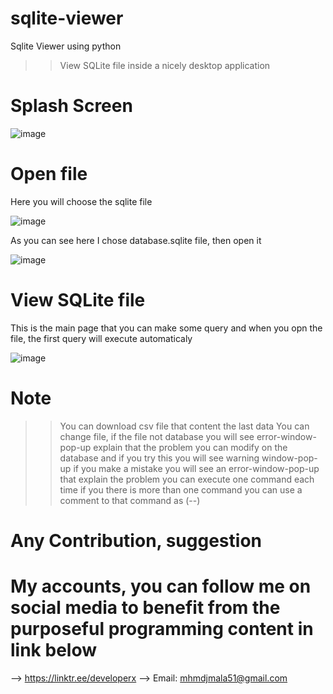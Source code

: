 # sqlite-viewer
Sqlite Viewer using python

>> View SQLite file inside a nicely desktop application


# Splash Screen

![image](https://user-images.githubusercontent.com/70474875/171047282-c71ed23f-e0c4-414f-b068-cdb848182a96.png)


# Open file

Here you will choose the sqlite file

![image](https://user-images.githubusercontent.com/70474875/171042912-6fffcd49-40a2-4d42-a99c-06baf633045f.png)

As you can see here I chose database.sqlite file, then open it

![image](https://user-images.githubusercontent.com/70474875/171043165-f3936ecf-a880-4a29-9942-fdc95276e335.png)


# View SQLite file

This is the main page that you can make some query and when you opn the file, the first query will execute automaticaly

![image](https://user-images.githubusercontent.com/70474875/171043372-235fc544-f1c3-4ea2-b171-86c1eb667f78.png)


# Note

>> You can download csv file that content the last data 
>> You can change file, if the file not database you will see error-window-pop-up explain that the problem
>> you can modify on the database and if you try this you will see warning window-pop-up
>> if you make a mistake you will see an error-window-pop-up that explain the problem
>> you can execute one command each time if you there is more than one command you can use a comment to that command as (--)


# Any Contribution, suggestion

# My accounts, you can follow me on social media to benefit from the purposeful programming content in link below

--> https://linktr.ee/developerx
--> Email: mhmdjmala51@gmail.com



